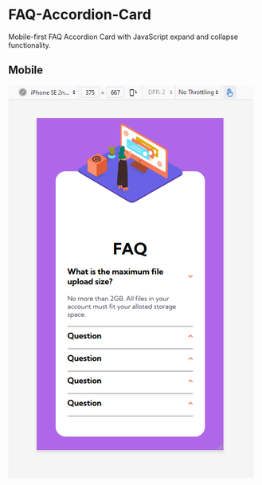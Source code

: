 # FAQ-Accordion-Card
Mobile-first FAQ Accordion Card with JavaScript expand and collapse functionality.
## Mobile
<img src="https://github.com/AshleyColman/FAQ-Accordion-Card/blob/Master/screenshots/Mobile.png">
